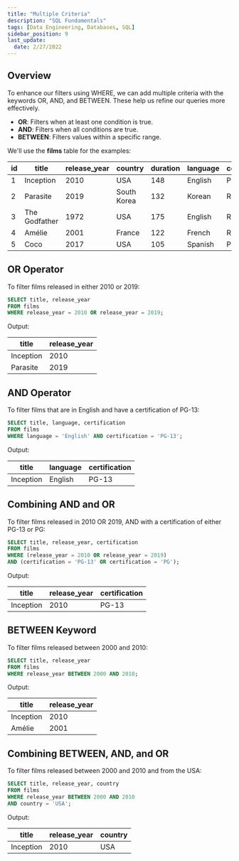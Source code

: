 ```yaml
---
title: "Multiple Criteria"
description: "SQL Fundamentals"
tags: [Data Engineering, Databases, SQL]
sidebar_position: 9
last_update:
  date: 2/27/2022
---
```



## Overview

To enhance our filters using WHERE, we can add multiple criteria with the keywords OR, AND, and BETWEEN. These help us refine our queries more effectively.

- **OR**: Filters when at least one condition is true.
- **AND**: Filters when all conditions are true.
- **BETWEEN**: Filters values within a specific range.


We'll use the **films** table for the examples:

| id | title        | release_year | country     | duration | language | certification | gross      | budget     |
|----|--------------|--------------|-------------|----------|----------|---------------|------------|------------|
| 1  | Inception    | 2010         | USA         | 148      | English  | PG-13         | 829895144  | 160000000  |
| 2  | Parasite     | 2019         | South Korea | 132      | Korean   | R             | 257590152  | 11400000   |
| 3  | The Godfather| 1972         | USA         | 175      | English  | R             | 246120986  | 6000000    |
| 4  | Amélie       | 2001         | France      | 122      | French   | R             | 174200000  | 10000000   |
| 5  | Coco         | 2017         | USA         | 105      | Spanish  | PG            | 807082196  | 175000000  |



## OR Operator

To filter films released in either 2010 or 2019:

```sql
SELECT title, release_year
FROM films
WHERE release_year = 2010 OR release_year = 2019;
```

Output:

| title    | release_year |
|----------|--------------|
| Inception | 2010         |
| Parasite  | 2019         |



## AND Operator

To filter films that are in English and have a certification of PG-13:

```sql
SELECT title, language, certification
FROM films
WHERE language = 'English' AND certification = 'PG-13';
```

Output:

| title    | language | certification |
|----------|----------|---------------|
| Inception | English  | PG-13         |



## Combining AND and OR

To filter films released in 2010 OR 2019, AND with a certification of either PG-13 or PG:

```sql
SELECT title, release_year, certification
FROM films
WHERE (release_year = 2010 OR release_year = 2019)
AND (certification = 'PG-13' OR certification = 'PG');
```

Output:

| title    | release_year | certification |
|----------|--------------|---------------|
| Inception | 2010         | PG-13         |



## BETWEEN Keyword

To filter films released between 2000 and 2010:

```sql
SELECT title, release_year
FROM films
WHERE release_year BETWEEN 2000 AND 2010;
```

Output:

| title   | release_year |
|---------|--------------|
| Inception | 2010         |
| Amélie  | 2001         |



## Combining BETWEEN, AND, and OR

To filter films released between 2000 and 2010 and from the USA:

```sql
SELECT title, release_year, country
FROM films
WHERE release_year BETWEEN 2000 AND 2010
AND country = 'USA';
```

Output:

| title    | release_year | country |
|----------|--------------|---------|
| Inception | 2010         | USA     |